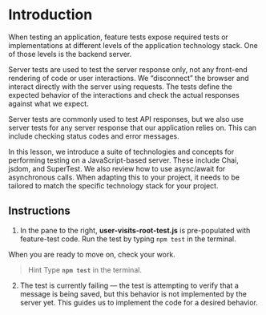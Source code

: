 # Introduction

When testing an application, feature tests expose required tests or implementations at different levels of the application technology stack. One of those levels is the backend server.

Server tests are used to test the server response only, not any front-end rendering of code or user interactions. We “disconnect” the browser and interact directly with the server using requests. The tests define the expected behavior of the interactions and check the actual responses against what we expect.

Server tests are commonly used to test API responses, but we also use server tests for any server response that our application relies on. This can include checking status codes and error messages.

In this lesson, we introduce a suite of technologies and concepts for performing testing on a JavaScript-based server. These include Chai, jsdom, and SuperTest. We also review how to use async/await for asynchronous calls. When adapting this to your project, it needs to be tailored to match the specific technology stack for your project.

## Instructions

1. In the pane to the right, **user-visits-root-test.js** is pre-populated with feature-test code. Run the test by typing ``npm test`` in the terminal.

When you are ready to move on, check your work.

> Hint
> Type **``npm test``** in the terminal.

2. The test is currently failing — the test is attempting to verify that a message is being saved, but this behavior is not implemented by the server yet. This guides us to implement the code for a desired behavior.